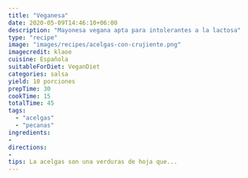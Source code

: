 ```yaml
---
title: "Veganesa"
date: 2020-05-09T14:46:10+06:00
description: "Mayonesa vegana apta para intolerantes a la lactosa"
type: "recipe"
image: "images/recipes/acelgas-con-crujiente.png"
imagecredit: klaoe
cuisine: Española
suitableForDiet: VeganDiet
categories: salsa
yield: 10 porciones
prepTime: 30
cookTime: 15
totalTime: 45
tags:
  - "acelgas"
  - "pecanas"
ingredients:
- 
directions:
- 
tips: La acelgas son una verduras de hoja que...
---
```

